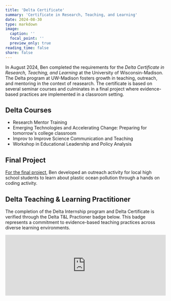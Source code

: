 ```yaml
---
title: 'Delta Certificate'
summary: 'Certificate in Research, Teaching, and Learning'
date: 2024-08-30
type: markdown
image:
  caption: ''
  focal_point: ''
  preview_only: true
reading_time: false
share: false
---
```


In August 2024, Ben completed the requirements for the *Delta Certificate in Research, Teaching, and Learning* at the University of Wisconsin-Madison.  The Delta program at UW-Madison fosters growth in teaching, outreach, and mentoring in the context of reasearch.  The certificate is based on several seminar courses and culminates in a final project where evidence-based practices are implemented in a classroom setting.

## Delta Courses
- Research Mentor Training
- Emerging Technologies and Accelerating Change: Preparing for tomorrow's college classroom
- Improv to Improve Science Communication and Teaching
- Workshop in Educational Leadership and Policy Analysis

## Final Project
[For the final project](/teaching_and_outreach/delta/), Ben developed an outreach activity for local high school students to learn about plastic ocean pollution through a hands on coding activity.

## Delta Teaching & Learning Practitioner
The completion of the Delta Internship program and Delta Certificate is verified through the Delta T&L Practioner badge below.  This badge represents a commitment to evidence-based teaching practices across diverse learning environments.

<iframe src="https://api.badgr.io/public/assertions/mCFDWBvsR-utZ6qO-cf6nA?embedVersion=1&amp;embedWidth=330&amp;embedHeight=191&amp;identity__email=ben.davidson%40wisc.edu" 
        title="Badge: Delta Teaching &amp; Learning Practitioner" 
        style="width: 100%; height: 191px; border: 0px;">
</iframe>